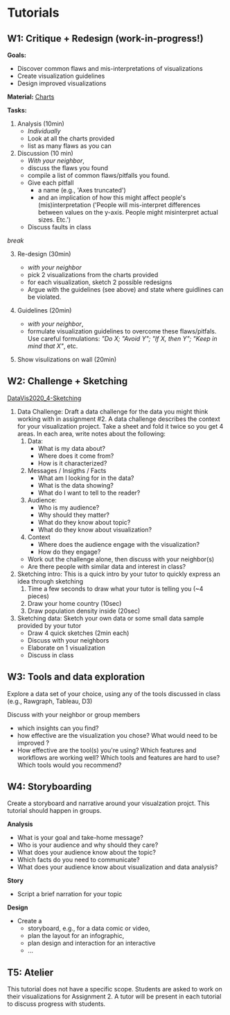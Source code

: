 # Tutorials

## W1: Critique + Redesign (work-in-progress!)

__Goals:__
* Discover common flaws and mis-interpretations of visualizations
* Create visualization guidelines
* Design improved visualizations

__Material:__ [Charts](https://docs.google.com/document/d/1-IwXtp2cGhzSne20MI32YTtMOlgiz0nztgKZmuCcZOk/edit?usp=sharing)

__Tasks:__

1. Analysis (10min)
   * _Individually_
   * Look at all the charts provided
   * list as many flaws as you can
2. Discussion (10 min)
   * _With your neighbor_, 
   * discuss the flaws you found 
   * compile a list of common flaws/pitfalls you found. 
   * Give each pitfall 
      * a name (e.g., 'Axes truncated') 
      * and an implication of how this might affect people's (mis)interpretation ('People will mis-interpret differences between values on the y-axis. People might misinterpret actual sizes. Etc.')
   * Discuss faults in class

_break_

3. Re-design (30min)
   * _with your neighbor_
   * pick 2 visualizations from the charts provided
   * for each visualization, sketch 2 possible redesigns
   * Argue with the guidelines (see above) and state where guidlines can be violated.
   
4. Guidelines (20min)
   * _with your neighbor_,
   * formulate visualization guidelines to overcome these flaws/pitfals. Use careful formulations: _"Do X; "Avoid Y"; "If X, then Y"; "Keep in mind that X"_, etc.

5. Show visulizations on wall (20min)


## W2: Challenge + Sketching

[DataVis2020_4-Sketching](slides/DataVis2020_4-Sketching.pdf)

1. Data Challenge: Draft a data challenge for the data you might think working with in assignment #2. A data challenge describes the context for your visualization project. Take a sheet and fold it twice so you get 4 areas. In each area, write notes about the following: 
   1. Data: 
      * What is my data about? 
      * Where does it come from?
      * How is it characterized? 
   2. Messages / Insigths / Facts
      * What am I looking for in the data? 
      * What is the data showing?
      * What do I want to tell to the reader?  
   3. Audience: 
      * Who is my audience? 
      * Why should they matter?
      * What do they know about topic? 
      * What do they know about visualization?
   4. Context
      * Where does the audience engage with the visualization? 
      * How do they engage?
   * Work out the challenge alone, then discuss with your neighbor(s)
   * Are there people with similar data and interest in class? 
2. Sketching intro: This is a quick intro by your tutor to quickly express an idea through sketching
   1. Time a few seconds to draw what your tutor is telling you (~4 pieces)
   2. Draw your home country (10sec)
   3. Draw population density inside (20sec)
3. Sketching data: Sketch your own data or some small data sample provided by your tutor
   * Draw 4 quick sketches (2min each)
   * Discuss with your neighbors
   * Elaborate on 1 visualization 
   * Discuss in class

## W3: Tools and data exploration

Explore a data set of your choice, using any of the tools discussed in class (e.g., Rawgraph, Tableau, D3)

Discuss with your neighbor or group members
* which insights can you find? 
* how effective are the visualization you chose? What would need to be improved ?
* How effective are the tool(s) you're using? Which features and workflows are working well? Which tools and features are hard to use? Which tools would you recommend?  


## W4: Storyboarding

Create a storyboard and narrative around your visualzation projct. This tutorial should happen in groups. 

__Analysis__
* What is your goal and take-home message?
* Who is your audience and why should they care?
* What does your audience know about the topic?
* Which facts do you need to communicate? 
* What does your audience know about visualization and data analysis? 

__Story__
* Script a brief narration for your topic

__Design__
* Create a 
   * storyboard, e.g., for a data comic or video, 
   * plan the layout for an infographic, 
   * plan design and interaction for an interactive
   * ...


## T5: Atelier

This tutorial does not have a specific scope. Students are asked to work on their visualizations for Assignment 2. A tutor will be present in each tutorial to discuss progress with students. 
